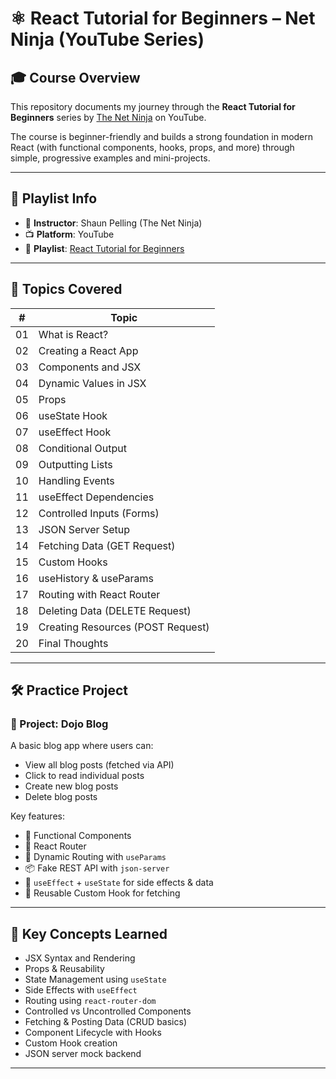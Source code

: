 # ⚛️ React Tutorial for Beginners – Net Ninja (YouTube Series)

## 🎓 Course Overview

This repository documents my journey through the **React Tutorial for Beginners** series by [The Net Ninja](https://www.youtube.com/@NetNinja) on YouTube.

The course is beginner-friendly and builds a strong foundation in modern React (with functional components, hooks, props, and more) through simple, progressive examples and mini-projects.

---

## 📌 Playlist Info

- 🎥 **Instructor**: Shaun Pelling (The Net Ninja)
- 📺 **Platform**: YouTube
- 📁 **Playlist**: [React Tutorial for Beginners](https://www.youtube.com/playlist?list=PL4cUxeGkcC9gZD-Tvwfod2gaISzfRiP9d)

---

## 📖 Topics Covered

| #  | Topic |
|----|-------|
| 01 | What is React? |
| 02 | Creating a React App |
| 03 | Components and JSX |
| 04 | Dynamic Values in JSX |
| 05 | Props |
| 06 | useState Hook |
| 07 | useEffect Hook |
| 08 | Conditional Output |
| 09 | Outputting Lists |
| 10 | Handling Events |
| 11 | useEffect Dependencies |
| 12 | Controlled Inputs (Forms) |
| 13 | JSON Server Setup |
| 14 | Fetching Data (GET Request) |
| 15 | Custom Hooks |
| 16 | useHistory & useParams |
| 17 | Routing with React Router |
| 18 | Deleting Data (DELETE Request) |
| 19 | Creating Resources (POST Request) |
| 20 | Final Thoughts |

---

## 🛠️ Practice Project

### 📰 Project: **Dojo Blog**

A basic blog app where users can:
- View all blog posts (fetched via API)
- Click to read individual posts
- Create new blog posts
- Delete blog posts

Key features:
- 🧩 Functional Components
- 🔁 React Router
- 🔗 Dynamic Routing with `useParams`
- 📦 Fake REST API with `json-server`
- 🎯 `useEffect` + `useState` for side effects & data
- 🔄 Reusable Custom Hook for fetching

---

## 🧠 Key Concepts Learned

- JSX Syntax and Rendering
- Props & Reusability
- State Management using `useState`
- Side Effects with `useEffect`
- Routing using `react-router-dom`
- Controlled vs Uncontrolled Components
- Fetching & Posting Data (CRUD basics)
- Component Lifecycle with Hooks
- Custom Hook creation
- JSON server mock backend

---